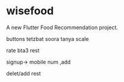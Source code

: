 # wisefood

A new Flutter Food Recommendation project.


buttons tetzbat
soora tanya scale

rate bta3 rest


signup-> mobile num ,add

delet/add rest
